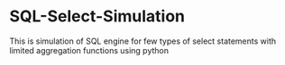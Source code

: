 # SQL-Select-Simulation
This is simulation of SQL engine for few types of select statements with limited aggregation functions using python
